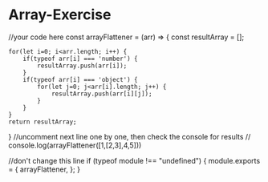 # Array-Exercise
//your code here
const arrayFlattener = (arr) => {
    const resultArray = [];
    
    for(let i=0; i<arr.length; i++) {
        if(typeof arr[i] === 'number') {
            resultArray.push(arr[i]);
        }
        if(typeof arr[i] === 'object') {
            for(let j=0; j<arr[i].length; j++) {
                resultArray.push(arr[i][j]);
            }
        }
    }
    return resultArray;
}
//uncomment next line one by one, then check the console for results
// console.log(arrayFlattener([1,[2,3],4,5]))

//don't change this line
if (typeof module !== "undefined") {
  module.exports = {
    arrayFlattener,
  };
}
